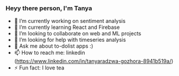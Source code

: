 ### Heyy there person, I'm Tanya


- 🔭 I’m currently working on sentiment analysis
- 🌱 I’m currently learning React and Firebase
- 👯 I’m looking to collaborate on web and ML projects
- 🤔 I’m looking for help with timeseries analysis
- 💬 Ask me about to-dolist apps :)
- 📫 How to reach me: linkedin (https://www.linkedin.com/in/tanyaradzwa-gozhora-8941b519a/)
- ⚡ Fun fact: I love tea

